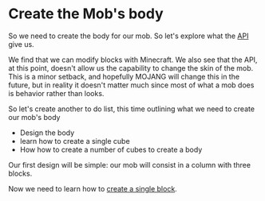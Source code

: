 # Create the Mob's body

So we need to create the body for our mob. So let's explore what the [API](MinecraftApISpec.html) give us.

We find that we can modify blocks with Minecraft. We also see that the API, at this point, doesn't allow us the capability to change the skin of the mob. This is a minor setback, and hopefully MOJANG will change this in the future, but in reality it doesn't matter much since most of what a mob does is behavior rather than looks.

So let's create another to do list, this time outlining what we need to create our mob's body

* Design the body 
* learn how to create a single cube
* How how to create a number of cubes to create a body

Our first design will be simple: our mob will consist in a column with three blocks.

Now we need to learn how to [create a single block](CreateSingleBlock.html).

